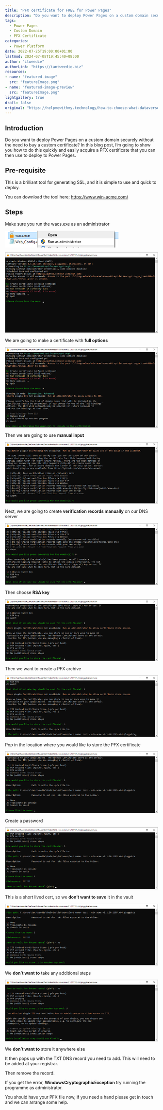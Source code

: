 ```yaml
---
title: "PFX certificate for FREE for Power Pages"
description: "Do you want to deploy Power Pages on a custom domain securely without the need to buy a custom certificate? In this blog post, I’m going to show you how to do this quickly and easily acquire a PFX certificate that you can then use to deploy to Power Pages. "
tags:
  - Power Pages
  - Custom Domain
  - PFX Certificate
categories:
  - Power Platform
date: 2022-07-25T19:00:00+01:00
lastmod: 2024-07-08T19:45:40+08:00
author: "itweedie"
authorLink: "https://iantweedie.biz"
resources:
- name: "featured-image"
  src: "featureImage.png"
- name: "featured-image-preview"
  src: "featureImage.png"
lightgallery: true
draft: false
original: "https://helpmewithmy.technology/how-to-choose-what-dataverse-search-indexes-a-guide/"
---
```

## Introduction

Do you want to deploy Power Pages on a custom domain securely without the need to buy a custom certificate? In this blog post, I’m going to show you how to do this quickly and easily acquire a PFX certificate that you can then use to deploy to Power Pages. 

## Pre-requisite

This is a brilliant tool for generating SSL, and it is simple to use and quick to deploy.

You can download the tool here; https://www.win-acme.com/

## Steps

Make sure you run the wacs.exe as an administrator

![Untitled](img/Untitled.png)

![Untitled](img/Untitled%201.png)

We are going to make a certificate with **full options**

![Untitled](img/Untitled%202.png)

Then we are going to use **manual input**

![Untitled](img/Untitled%203.png)

Next, we are going to create **verification records manually** on our DNS server

![Untitled](img/Untitled%204.png)

Then choose **RSA key**

![Untitled](img/Untitled%205.png)

Then we want to create a PFX archive

![Untitled](img/Untitled%206.png)

Pop in the location where you would like to store the PFX certificate

![Untitled](img/Untitled%207.png)

Create a password

![Untitled](img/Untitled%208.png)

This is a short lived cert, so we **don’t want to save** it in the vault

![Untitled](img/Untitled%209.png)

We **don’t want to** take any additional steps

![Untitled](img/Untitled%2010.png)

We **don’t want to** store it anywhere else

It then pops up with the TXT DNS record you need to add. This will need to be added at your registrar.

Then remove the record.

If you get the error, **WindowsCryptographicException** try running the programme as administrator.

You should have your PFX file now, if you need a hand please get in touch and we can arrange some help.